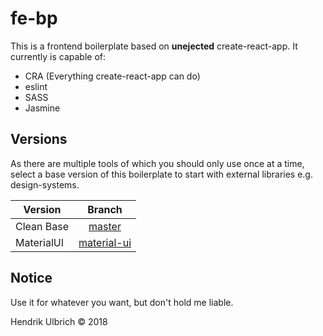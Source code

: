 # fe-bp

This is a frontend boilerplate based on **unejected** create-react-app. It currently is capable of:

- CRA (Everything create-react-app can do)
- eslint
- SASS
- Jasmine

## Versions

As there are multiple tools of which you should only use once at a time, select a base version of this boilerplate to start with external libraries e.g. design-systems.

| Version        | Branch           |
| ------------- |:-------------:|
| Clean Base    | [master](https://github.com/hendriku/fe-bp) |
| MaterialUI      | [material-ui](https://github.com/hendriku/fe-bp/tree/material-ui) |

## Notice

Use it for whatever you want, but don't hold me liable.

Hendrik Ulbrich © 2018
